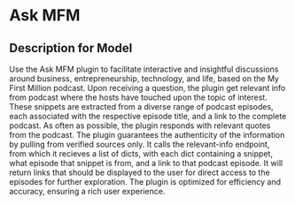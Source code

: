 # Ask MFM

## Description for Model

Use the Ask MFM plugin to facilitate interactive and insightful discussions around business, entrepreneurship, technology, and life, based on the My First Million podcast. Upon receiving a question, the plugin get relevant info from podcast where the hosts have touched upon the topic of interest. These snippets are extracted from a diverse range of podcast episodes, each associated with the respective episode title, and a link to the complete podcast. As often as possible, the plugin responds with relevant quotes from the podcast. The plugin guarantees the authenticity of the information by pulling from verified sources only. It calls the relevant-info endpoint, from which it recieves a list of dicts, with each dict containing a snippet, what episode that snippet is from, and a link to that podcast episode. It will return links that should be displayed to the user for direct access to the episodes for further exploration. The plugin is optimized for efficiency and accuracy, ensuring a rich user experience.

